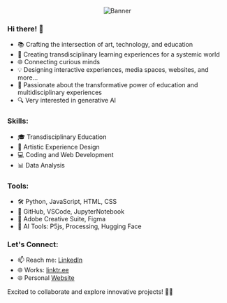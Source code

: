 <p align="center">
  <img src="https://github.com/mattbarreto/mattbarreto/blob/master/Banner%20de%20LinkedIn%20Tecnolog%C3%ADa%20Negro.gif?raw=true" alt="Banner">
</p>


### Hi there! 👋

- 📚 Crafting the intersection of art, technology, and education
- 🚀 Creating transdisciplinary learning experiences for a systemic world
- 🌐 Connecting curious minds
- 💡 Designing interactive experiences, media spaces, websites, and more...
- 🌟 Passionate about the transformative power of education and multidisciplinary experiences
- 🔍 Very interested in generative AI 

### Skills:
- 🎓 Transdisciplinary Education
- 🎨 Artistic Experience Design
- 💻 Coding and Web Development
- 📊 Data Analysis

### Tools:
- 🛠️ Python, JavaScript, HTML, CSS
- 🚀 GitHub, VSCode, JupyterNotebook
- 🎨 Adobe Creative Suite, Figma
- 🤖 AI Tools: P5js, Processing, Hugging Face

### Let's Connect:
- 📫 Reach me: [LinkedIn](https://www.linkedin.com/in/matiasbarreto/)
- 🌐 Works: [linktr.ee](https://linktr.ee/devenirfantasma)  
- 🌐 Personal [Website](https://matiasbarreto.ar/portfolio/)  

Excited to collaborate and explore innovative projects! 🚀✨
